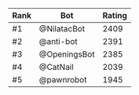 Rank|Bot|Rating
---|---|---
#1|@NilatacBot|2409
#2|@anti-bot|2391
#3|@OpeningsBot|2385
#4|@CatNail|2039
#5|@pawnrobot|1945
